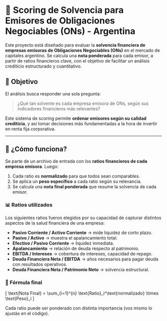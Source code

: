# 🧮 Scoring de Solvencia para Emisores de Obligaciones Negociables (ONs) - Argentina

Este proyecto está diseñado para evaluar la **solvencia financiera de empresas emisoras de Obligaciones Negociables (ONs)** en el mercado de capitales argentino. Se calcula una **nota ponderada** para cada emisor, a partir de ratios financieros clave, con el objetivo de facilitar un análisis crediticio estructurado y cuantitativo.

## 🎯 Objetivo

El análisis busca responder una sola pregunta:

> ¿Qué tan solvente es cada empresa emisora de ONs, según sus indicadores financieros más relevantes?

Este sistema de scoring permite **ordenar emisores según su calidad crediticia**, y así tomar decisiones más fundamentadas a la hora de invertir en renta fija corporativa.

---

## 🧠 ¿Cómo funciona?

Se parte de un archivo de entrada con los **ratios financieros de cada empresa emisora**. Luego:

1. Cada ratio es **normalizado** para que todos sean comparables.
2. Se aplica un **peso específico** a cada ratio según su relevancia.
3. Se calcula una **nota final ponderada** que resume la solvencia de cada emisor.

### 📊 Ratios utilizados

Los siguientes ratios fueron elegidos por su capacidad de capturar distintos aspectos de la salud financiera de una empresa:

- **Pasivo Corriente / Activo Corriente** → mide liquidez de corto plazo.
- **Pasivo / Activo** → muestra el apalancamiento total.
- **Efectivo / Pasivo Corriente** → liquidez inmediata.
- **Apalancamiento** → relación de deuda respecto al patrimonio.
- **EBITDA / Intereses** → cobertura de intereses, capacidad de repago.
- **Deuda Financiera Neta / EBITDA** → años necesarios para pagar deuda con resultados operativos.
- **Deuda Financiera Neta / Patrimonio Neto** → solvencia estructural.

### 🧮 Fórmula final

\[
\text{Nota Final} = \sum_{i=1}^{n} \text{Ratio}_i^\text{normalizado} \times \text{Peso}_i
\]

Cada ratio puede ser ponderado con distinta importancia (vos mismo lo ajustás en el código).
